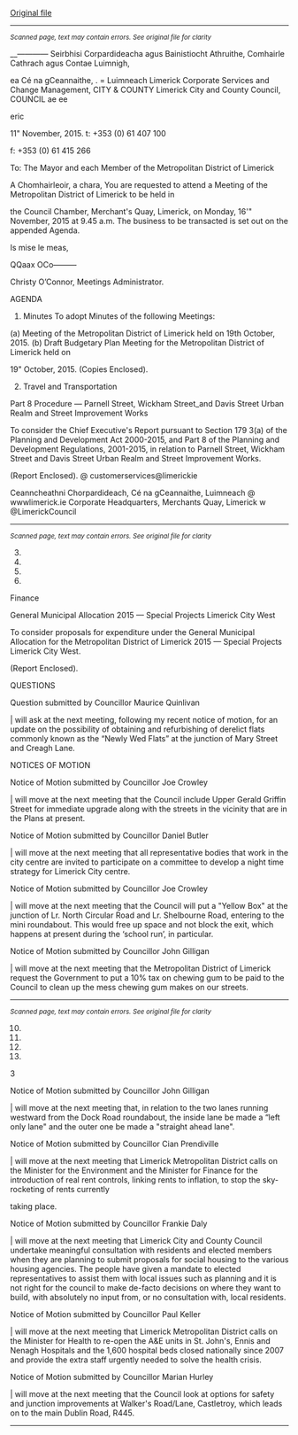 [Original file](https://www.limerick.ie/sites/default/files/media/documents/2017-06/Agenda%20-%20Metropolitan%20District%20of%20Limerick%20-%2016th%20November%202015.pdf)

---
*<small>Scanned page, text may contain errors. See original file for clarity</small>*  

__—_——_— Seirbhisi Corpardideacha agus Bainistiocht Athruithe,
Comhairle Cathrach agus Contae Luimnigh,

ea Cé na gCeannaithe,
. = Luimneach
Limerick Corporate Services and Change Management,
CITY & COUNTY Limerick City and County Council,
COUNCIL ae ee

eric

11" November, 2015.
t: +353 (0) 61 407 100

f: +353 (0) 61 415 266

To: The Mayor and each Member of the Metropolitan District of
Limerick

A Chomhairleoir, a chara,
You are requested to attend a Meeting of the Metropolitan District of Limerick to be held in

the Council Chamber, Merchant's Quay, Limerick, on Monday, 16'" November, 2015 at
9.45 a.m. The business to be transacted is set out on the appended Agenda.

Is mise le meas,

QQaax OCo———

Christy O’Connor,
Meetings Administrator.

AGENDA

1. Minutes
To adopt Minutes of the following Meetings:

(a) Meeting of the Metropolitan District of Limerick held on 19th October, 2015.
(b) Draft Budgetary Plan Meeting for the Metropolitan District of Limerick held on

19" October, 2015.
(Copies Enclosed).

2. Travel and Transportation

Part 8 Procedure — Parnell Street, Wickham Street_and Davis Street Urban
Realm and Street Improvement Works

To consider the Chief Executive's Report pursuant to Section 179 3(a) of the
Planning and Development Act 2000-2015, and Part 8 of the Planning and
Development Regulations, 2001-2015, in relation to Parnell Street, Wickham Street
and Davis Street Urban Realm and Street Improvement Works.

(Report Enclosed).
@ customerservices@limerickie

Ceanncheathni Chorpardideach, Cé na gCeannaithe, Luimneach @ wwwlimerick.ie
Corporate Headquarters, Merchants Quay, Limerick w @LimerickCouncil


---
*<small>Scanned page, text may contain errors. See original file for clarity</small>*  

3.

4.

5.

7.

Finance

General Municipal Allocation 2015 — Special Projects Limerick City West

To consider proposals for expenditure under the General Municipal Allocation for
the Metropolitan District of Limerick 2015 — Special Projects Limerick City West.

(Report Enclosed).

QUESTIONS

Question submitted by Councillor Maurice Quinlivan

| will ask at the next meeting, following my recent notice of motion, for an update on
the possibility of obtaining and refurbishing of derelict flats commonly known as the
“Newly Wed Flats” at the junction of Mary Street and Creagh Lane.

NOTICES OF MOTION

Notice of Motion submitted by Councillor Joe Crowley

| will move at the next meeting that the Council include Upper Gerald Griffin Street
for immediate upgrade along with the streets in the vicinity that are in the Plans at
present.

Notice of Motion submitted by Councillor Daniel Butler

| will move at the next meeting that all representative bodies that work in the city
centre are invited to participate on a committee to develop a night time strategy for
Limerick City centre.

Notice of Motion submitted by Councillor Joe Crowley

| will move at the next meeting that the Council will put a "Yellow Box" at the
junction of Lr. North Circular Road and Lr. Shelbourne Road, entering to the mini
roundabout. This would free up space and not block the exit, which happens at
present during the ‘school run’, in particular.

Notice of Motion submitted by Councillor John Gilligan

| will move at the next meeting that the Metropolitan District of Limerick request the
Government to put a 10% tax on chewing gum to be paid to the Council to clean up
the mess chewing gum makes on our streets.


---
*<small>Scanned page, text may contain errors. See original file for clarity</small>*  

10.

11.

12.

13.

3

Notice of Motion submitted by Councillor John Gilligan

| will move at the next meeting that, in relation to the two lanes running westward
from the Dock Road roundabout, the inside lane be made a “left only lane" and the
outer one be made a "straight ahead lane".

Notice of Motion submitted by Councillor Cian Prendiville

| will move at the next meeting that Limerick Metropolitan District calls on the
Minister for the Environment and the Minister for Finance for the introduction of real
rent controls, linking rents to inflation, to stop the sky-rocketing of rents currently

taking place.

Notice of Motion submitted by Councillor Frankie Daly

| will move at the next meeting that Limerick City and County Council undertake
meaningful consultation with residents and elected members when they are
planning to submit proposals for social housing to the various housing agencies.
The people have given a mandate to elected representatives to assist them with
local issues such as planning and it is not right for the council to make de-facto
decisions on where they want to build, with absolutely no input from, or no
consultation with, local residents.

Notice of Motion submitted by Councillor Paul Keller

| will move at the next meeting that Limerick Metropolitan District calls on the
Minister for Health to re-open the A&E units in St. John's, Ennis and Nenagh
Hospitals and the 1,600 hospital beds closed nationally since 2007 and provide the
extra staff urgently needed to solve the health crisis.

Notice of Motion submitted by Councillor Marian Hurley

| will move at the next meeting that the Council look at options for safety and
junction improvements at Walker's Road/Lane, Castletroy, which leads on to the
main Dublin Road, R445.


---
